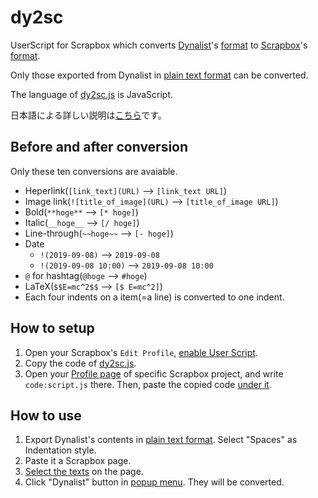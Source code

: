 # dy2sc
UserScript for Scrapbox which converts [Dynalist](https://dynalist.io)'s [format](https://help.dynalist.io/article/90-formatting-reference) to [Scrapbox](https://scrapbox.io/)'s [format](https://scrapbox.io/help/Syntax).

Only those exported from Dynalist in [plain text format](https://gyazo.com/acb6e51ab40187b88fc5d57e884cb318) can be converted.

The language of [dy2sc.js](https://github.com/kojp/dy2sc/blob/master/dy2sc.js) is JavaScript.

日本語による詳しい説明は[こちら](http://ich.hatenadiary.com/entry/dynalist-to-scrapbox-userscript)です。

## Before and after conversion
Only these ten conversions are avaiable.
- Heperlink(`[link_text](URL)` --> `[link_text URL]`)
- Image link(`![title_of_image](URL)` --> `[title_of_image URL]`)
- Bold(`**hoge**` --> `[* hoge]`)
- Italic(`__hoge__` --> `[/ hoge]`)
- Line-through(`~~hoge~~` --> `[- hoge]`)
- Date
  - `!(2019-09-08)` --> `2019-09-08`
  - `!(2019-09-08 10:00)` --> `2019-09-08 10:00`
- `@` for hashtag(`@hoge` --> `#hoge`)
- LaTeX(`$$E=mc^2$$` --> `[$ E=mc^2]`)
- Each four indents on a item(=a line) is converted to one indent.

## How to setup
1. Open your Scrapbox's `Edit Profile`, [enable User Script](https://gyazo.com/90542aaebf2def0f50e8e461899a5c8e).
2. Copy the code of [dy2sc.js](https://github.com/kojp/dy2sc/blob/master/dy2sc.js).
3. Open your [Profile page](https://scrapbox.io/help/Profile_page) of specific Scrapbox project, and write `code:script.js` there. Then, paste the copied code [under it](https://gyazo.com/6fdea7a7f5f0c618fe471884a38e3154).

## How to use
1. Export Dynalist's contents in [plain text format](https://gyazo.com/acb6e51ab40187b88fc5d57e884cb318). Select "Spaces" as Indentation style.
2. Paste it a Scrapbox page.
3. [Select the texts](https://gyazo.com/b0d0096ba69dc295b2898117a59ee43b) on the page.
4. Click "Dynalist" button in [popup menu](https://gyazo.com/f8868340428acf217a870cc50e9f514b). They will be converted.
